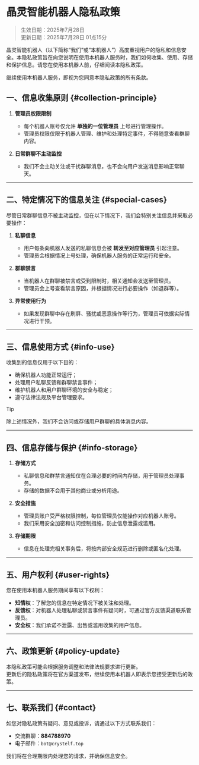 # 晶灵智能机器人隐私政策

> 生效日期：2025年7月28日  
> 更新日期：2025年7月28日 01点15分

晶灵智能机器人（以下简称“我们”或“本机器人”）高度重视用户的隐私和信息安全。本隐私政策旨在向您说明在使用本机器人服务时，我们如何收集、使用、存储和保护信息。请您在使用本机器人前，仔细阅读本隐私政策。

继续使用本机器人服务，即视为您同意本隐私政策的所有条款。

## 一、信息收集原则 {#collection-principle}

1. **管理员权限限制**
    - 每个机器人账号仅允许 **单独的一位管理员** 上号进行管理操作。
    - 管理员权限仅限于机器人管理、维护和处理特定事件，不得随意查看群聊内容。

2. **日常群聊不主动监控**
    - 我们不会主动关注或干扰群聊消息，也不会向用户发送消息影响正常聊天。

---

## 二、特定情况下的信息关注 {#special-cases}

尽管日常群聊信息不被主动监控，但在以下情况下，我们会特别关注信息并采取必要操作：

1. **私聊信息**
    - 用户每条向机器人发送的私聊信息会被 **转发至对应管理员** 引起注意。
    - 管理员会根据情况上号处理，确保机器人服务的正常运行和安全。

2. **群聊禁言**
    - 当机器人在群聊被禁言或受到限制时，相关通知会发送至管理员。
    - 管理员会上号查看禁言原因，并根据情况进行必要操作（如退群等）。

3. **异常使用行为**
    - 如果发现群聊中存在刷屏、骚扰或恶意操作等行为，管理员可依据实际情况进行干预。

---

## 三、信息使用方式 {#info-use}

收集到的信息仅用于以下目的：

- 确保机器人功能正常运行；
- 处理用户私聊反馈和群聊禁言事件；
- 维护机器人和用户群聊环境的安全与稳定；
- 遵守法律法规及平台管理要求。

> [!TIP]
> 除上述情况外，我们不会访问或存储用户群聊的具体消息内容。

---

## 四、信息存储与保护 {#info-storage}

1. **存储方式**
    - 私聊信息和群禁言通知仅在合理必要的时间内存储，用于管理员处理事务。
    - 存储的数据不会用于其他商业或分析用途。

2. **安全措施**
    - 管理员账户受严格权限控制，每位管理员仅能操作对应机器人账号。
    - 我们采用安全加密和访问控制措施，防止信息泄露或滥用。

3. **存储期限**
    - 信息在处理完相关事务后，将按内部安全规范进行删除或匿名化处理。

---

## 五、用户权利 {#user-rights}

您在使用本机器人服务期间享有以下权利：

- **知情权**：了解您的信息在特定情况下被关注和处理。
- **反馈权**：对机器人处理私聊或禁言事件有疑问时，可通过官方反馈渠道联系管理员。
- **安全权**：我们承诺不泄露、出售或滥用收集的用户信息。

---

## 六、政策更新 {#policy-update}

本隐私政策可能会根据服务调整和法律法规要求进行更新。  
更新后的隐私政策将在官方渠道发布，继续使用本机器人即表示您接受更新后的政策。

---

## 七、联系我们 {#contact}

如您对隐私政策有疑问、意见或投诉，请通过以下方式联系我们：

- 交流群聊：**884788970**
- 电子邮件：`bot@crystelf.top`

我们将在合理期限内处理您的请求，并确保信息安全。
